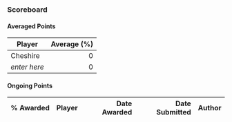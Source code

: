 ### Scoreboard

#### Averaged Points
| Player | Average (%) |
| ------------------- | --------: |
| Cheshire | 0 |
| _enter here_ | 0 |

#### Ongoing Points
| % Awarded | Player | Date Awarded | Date Submitted | Author |
| --- | ---------- | -------: | -------: | ----------: |
